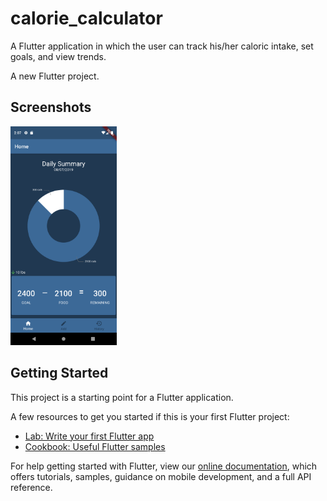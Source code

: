 # calorie_calculator
A Flutter application in which the user can track his/her caloric intake, set goals, and view trends.

A new Flutter project.

## Screenshots 

<img src="assets/Screenshots/HomeViewScreenshot.png" height=350>

## Getting Started

This project is a starting point for a Flutter application.

A few resources to get you started if this is your first Flutter project:

- [Lab: Write your first Flutter app](https://flutter.dev/docs/get-started/codelab)
- [Cookbook: Useful Flutter samples](https://flutter.dev/docs/cookbook)

For help getting started with Flutter, view our
[online documentation](https://flutter.dev/docs), which offers tutorials,
samples, guidance on mobile development, and a full API reference.
